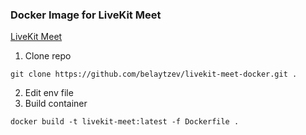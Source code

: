 ### Docker Image for LiveKit Meet

[LiveKit Meet](https://github.com/livekit/meet)

1. Clone repo
```
git clone https://github.com/belaytzev/livekit-meet-docker.git .
```

2. Edit env file
3. Build container
```
docker build -t livekit-meet:latest -f Dockerfile .
```
